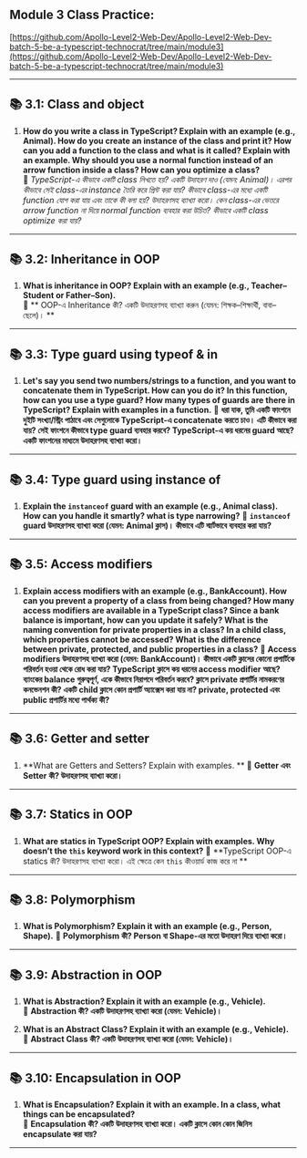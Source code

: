 ## Module 3 Class Practice: 
[https://github.com/Apollo-Level2-Web-Dev/Apollo-Level2-Web-Dev-batch-5-be-a-typescript-technocrat/tree/main/module3](https://github.com/Apollo-Level2-Web-Dev/Apollo-Level2-Web-Dev-batch-5-be-a-typescript-technocrat/tree/main/module3)

---

## 📚 3.1: Class and object

1. **How do you write a class in TypeScript? Explain with an example (e.g., Animal). How do you create an instance of the class and print it? How can you add a function to the class and what is it called? Explain with an example. Why should you use a normal function instead of an arrow function inside a class? How can you optimize a class?**  
   🔹 *TypeScript-এ কীভাবে একটি class লিখতে হয়? একটি উদাহরণ দাও (যেমন: Animal)। এরপর কীভাবে সেই class-এর instance তৈরি করে প্রিন্ট করা যায়? কীভাবে class-এর মধ্যে একটি function যোগ করা যায় এবং তাকে কী বলা হয়? উদাহরণসহ ব্যাখ্যা করো। কেন class-এর ভেতরে arrow function না দিয়ে normal function ব্যবহার করা উচিত? কীভাবে একটি class optimize করা যায়?*


---

## 📚 3.2: Inheritance in OOP

1. **What is inheritance in OOP? Explain with an example (e.g., Teacher–Student or Father–Son).**  
   🔹 ** OOP-এ Inheritance কী? একটি উদাহরণসহ ব্যাখ্যা করুন (যেমন: শিক্ষক–শিক্ষার্থী, বাবা–ছেলে)। **

---

## 📚 3.3: Type guard using typeof & in

1. **Let's say you send two numbers/strings to a function, and you want to concatenate them in TypeScript. How can you do it? In this function, how can you use a type guard? How many types of guards are there in TypeScript? Explain with examples in a function.**
   🔹 **ধরা যাক, তুমি একটি ফাংশনে দুইটি সংখ্যা/স্ট্রিং পাঠাবে এবং সেগুলোকে TypeScript-এ concatenate করতে চাও। এটি কীভাবে করা যায়? সেই ফাংশনে কীভাবে type guard ব্যবহার করবে? TypeScript-এ কয় ধরনের guard আছে? একটি ফাংশনের মাধ্যমে উদাহরণসহ ব্যাখ্যা করো।**
   
---

## 📚 3.4: Type guard using instance of

1. **Explain the `instanceof` guard with an example (e.g., Animal class). How can you handle it smartly? what is type narrowing?**
   🔹 **`instanceof` guard উদাহরণসহ ব্যাখ্যা করো (যেমন: Animal ক্লাস)। কীভাবে এটি স্মার্টভাবে ব্যবহার করা যায়?**
   
---

## 📚 3.5: Access modifiers

1. **Explain access modifiers with an example (e.g., BankAccount). How can you prevent a property of a class from being changed? How many access modifiers are available in a TypeScript class? Since a bank balance is important, how can you update it safely? What is the naming convention for private properties in a class? In a child class, which properties cannot be accessed? What is the difference between private, protected, and public properties in a class?**
   🔹 **Access modifiers উদাহরণসহ ব্যাখ্যা করো (যেমন: BankAccount)। কীভাবে একটি ক্লাসের কোনো প্রপার্টিকে পরিবর্তন হওয়া থেকে রোধ করা যায়? TypeScript ক্লাসে কয় ধরনের access modifier আছে? ব্যাংকের balance গুরুত্বপূর্ণ, একে কীভাবে নিরাপদে পরিবর্তন করবে? ক্লাসে private প্রপার্টির নামকরণের কনভেনশন কী? একটি child ক্লাসে কোন প্রপার্টি অ্যাক্সেস করা যায় না? private, protected এবং public প্রপার্টির মধ্যে পার্থক্য কী?**
   
---

## 📚 3.6: Getter and setter

1. **What are Getters and Setters? Explain with examples. **
   🔹 **Getter এবং Setter কী? উদাহরণসহ ব্যাখ্যা করো।**
   
---

## 📚 3.7: Statics in OOP

1. **What are statics in TypeScript OOP? Explain with examples. Why doesn’t the `this` keyword work in this context?**
   🔹 **TypeScript OOP-এ statics কী? উদাহরণসহ ব্যাখ্যা করো। এই ক্ষেত্রে কেন `this` কীওয়ার্ড কাজ করে না **
   
---

## 📚 3.8: Polymorphism

1. **What is Polymorphism? Explain it with an example (e.g., Person, Shape).**
   🔹 **Polymorphism কী? Person বা Shape-এর মতো উদাহরণ দিয়ে ব্যাখ্যা করো।**
   
---

## 📚 3.9: Abstraction in OOP

1. **What is Abstraction? Explain it with an example (e.g., Vehicle).**  
   🔹 **Abstraction কী? একটি উদাহরণসহ ব্যাখ্যা করো (যেমন: Vehicle)।**

2. **What is an Abstract Class? Explain it with an example (e.g., Vehicle).**  
   🔹 **Abstract Class কী? একটি উদাহরণসহ ব্যাখ্যা করো (যেমন: Vehicle)।**
---

## 📚 3.10: Encapsulation in OOP

1. **What is Encapsulation? Explain it with an example. In a class, what things can be encapsulated?**  
   🔹 **Encapsulation কী? একটি উদাহরণসহ ব্যাখ্যা করো। একটি ক্লাসে কোন কোন জিনিস encapsulate করা যায়?**

---

